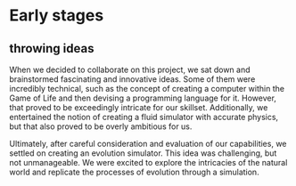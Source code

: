 # Early stages

## throwing ideas

When we decided to collaborate on this project, we sat down and brainstormed fascinating and innovative ideas. Some of them were incredibly technical, such as the concept of creating a computer within the Game of Life and then devising a programming language for it. However, that proved to be exceedingly intricate for our skillset. Additionally, we entertained the notion of creating a fluid simulator with accurate physics, but that also proved to be overly ambitious for us.

Ultimately, after careful consideration and evaluation of our capabilities, we settled on creating an evolution simulator. This idea was challenging, but not unmanageable. We were excited to explore the intricacies of the natural world and replicate the processes of evolution through a simulation.
